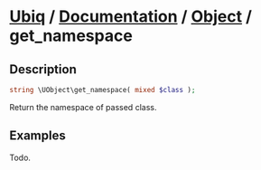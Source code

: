 [Ubiq](https://github.com/Pixel418/Ubiq#readme) / [Documentation](../index.md#readme) / [Object](../index.md#array) / get_namespace
======


Description
-------- 

```php
string \UObject\get_namespace( mixed $class );
```

Return the namespace of passed class.



Examples
--------

Todo.